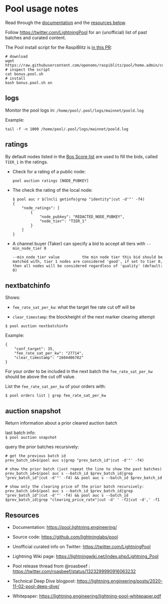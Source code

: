 # Pool usage notes

Read through the [documentation](https://pool.lightning.engineering/) and the [resources below](#resources).

Follow https://twitter.com/LightningPool for an (unofficial) list of past batches and curated content.

The Pool install script for the RaspiBlitz is [in this PR](https://github.com/rootzoll/raspiblitz/pull/1739):
```
# download
wget https://raw.githubusercontent.com/openoms/raspiblitz/pool/home.admin/config.scripts/bonus.pool.sh
# inspect the script
cat bonus.pool.sh
# install
bash bonus.pool.sh on
```

## logs

Monitor the pool logs in:
`/home/pool/.pool/logs/mainnet/poold.log`

Example:  
```
tail -f -n 1000 /home/pool/.pool/logs/mainnet/poold.log
```

## ratings

By default nodes listed in the [Bos Score list](BosScore.md) are used to fill the bids, called `TIER_1` in the ratings.

* Check for a rating of a public node:
	```
	pool auction ratings [NODE_PUBKEY]
	```

* The check the rating of the local node:
	```
	$ pool auc r $(lncli getinfo|grep "identity"|cut -d'"' -f4)
	{
		"node_ratings": [
			{
				"node_pubkey": "REDACTED_NODE_PUBKEY",
				"node_tier": "TIER_1"
			}
		]
	}
	```

* A channel buyer (Taker) can specify a bid to accept all tiers with `--min_node_tier 0`

   ```
   --min_node_tier value          the min node tier this bid should be matched with, tier 1 nodes are considered 'good', if set to tier 0, then all nodes will be considered regardless of 'quality' (default: 0)
   ```


## nextbatchinfo

Shows:
* `fee_rate_sat_per_kw`: what the target fee rate cut off will be

* `clear_timestamp`: the blockheight of the next marker clearing attempt 

`$ pool auction nextbatchinfo`

Example:
```
{
	"conf_target": 35,
	"fee_rate_sat_per_kw": "27714",
	"clear_timestamp": "1604406782"
}

```
For your order to be included in the next batch the `fee_rate_sat_per_kw` should be above the cut off value.

List the `fee_rate_sat_per_kw` of your orders with:
```
$ pool orders list | grep fee_rate_sat_per_kw
```

## auction snapshot
Return information about a prior cleared auction batch

last batch info:  
`$ pool auction snapshot`

query the prior batches recursively:
```
# get the previous batch id
prev_batch_id=$(pool auc s|grep "prev_batch_id"|cut -d'"' -f4)

# show the prior batch (just repeat the line to show the past batches)
prev_batch_id=$(pool auc s --batch_id $prev_batch_id|grep "prev_batch_id"|cut -d'"' -f4) && pool auc s --batch_id $prev_batch_id

# show only the clearing price of the prior batch recursively:
prev_batch_id=$(pool auc s --batch_id $prev_batch_id|grep "prev_batch_id"|cut -d'"' -f4) && pool auc s --batch_id $prev_batch_id|grep "clearing_price_rate"|cut -d' ' -f2|cut -d',' -f1
```

## Resources

* Documentation: https://pool.lightning.engineering/

* Source code: https://github.com/lightninglabs/pool

* Unofficial curated info on Twitter: https://twitter.com/LightningPool

* Lightning Wiki page: https://lightningwiki.net/index.php/Lightning_Pool

* Pool release thread from @roasbeef : <https://twitter.com/roasbeef/status/1323299990916063232>

* Technical Deep Dive blogpost: <https://lightning.engineering/posts/2020-11-02-pool-deep-dive/>

* Whitepaper:  <https://lightning.engineering/lightning-pool-whitepaper.pdf>
